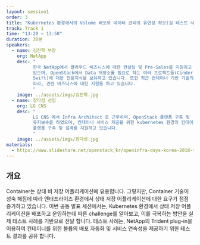 ```yaml
---
layout: session1
order: 3
title: "Kubernetes 환경에서의 Volume 배포와 데이터 관리의 유연성 확보(실 테스트 사례 공유)"
track: Track 1
time: "13:20 ~ 13:50"
duration: 30분
speakers:
  - name: 김진학 부장
    org: NetApp
    desc: "
	      한국 NetApp에서 클라우드 비즈니스에 대한 컨설팅 및 Pre-Sales를 지원하고
          있으며, OpenStack에서 Data 저장소를 필요로 하는 여러 프로젝트들(Cinder, Manila,
          Swift)에 대한 전문지식을 보유하고 있습니다. 또한 최근 컨테이너 기반 기술의 성장에
          따라, 관련 비즈니스에 대한 지원을 하고 있습니다.
	      "
    image: ../assets/imgs/김진학.jpg
  - name: 장다성 선임
    org: LG CNS
    desc: "
	      LG CNS 에서 Infra Architect 로 근무하며, OpenStack 플랫폼 구축 및
          유지보수를 하였으며, 컨테이너 서비스 제공을 위한 kubernetes 환경의 컨테이너
          플랫폼 구축 및 설계를 지원하고 있습니다.
	      "
    image: ../assets/imgs/장다성.jpg
materials:
  - https://www.slideshare.net/openstack_kr/openinfra-days-korea-2018-track-1-kubernetes-volume
---
```


## 개요

Container는 상태 비 저장 어플리케이션에 유용합니다. 그렇지만, Container 기술이
성숙 해짐에 따라 엔터프라이즈 환경에서 상태 저장 어플리케이션에 대한 요구가 점점
증가하고 있습니다. 이번 공동 발표 세션에서는, Kubernetes 환경에서 상태 저장
어플리케이션을 배포하고 운영하는데 따른 challenge를 알아보고, 이를 극복하는
방안을 실제 테스트 사례를 기반으로 전달 합니다.
테스트 사례는, NetApp의 Trident plug-in을 이용하여 컨테이너를 위한 볼륨의 배포
자동화 및 서비스 연속성을 제공하기 위한 테스트 결과를 공유 합니다.
